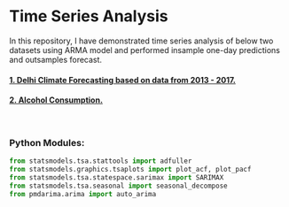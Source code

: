 # Time Series Analysis

In this repository, I have demonstrated time series analysis of below two datasets using ARMA model and performed insample one-day predictions and outsamples forecast.

#### [1. Delhi Climate Forecasting based on data from 2013 - 2017.](https://www.kaggle.com/sumanthvrao/daily-climate-time-series-data)
#### [2. Alcohol Consumption.](https://www.kaggle.com/bulentsiyah/for-simple-exercises-time-series-forecasting)

<br>

### Python Modules: 
``` python
from statsmodels.tsa.stattools import adfuller
from statsmodels.graphics.tsaplots import plot_acf, plot_pacf
from statsmodels.tsa.statespace.sarimax import SARIMAX
from statsmodels.tsa.seasonal import seasonal_decompose
from pmdarima.arima import auto_arima

```

